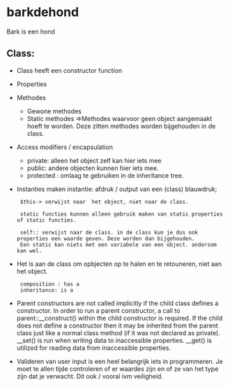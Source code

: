 # barkdehond
Bark is een hond

Class:
-----------------------------
- Class heeft een constructor function
- Properties
- Methodes
    * Gewone methodes
    * Static methodes   =>Methodes waarvoor geen object aangemaakt hoeft te worden. Deze zitten methodes worden bijgehouden in de class.
- Access modifiers / encapsulation
    * private: alleen het object zelf kan hier iets mee
    * public: andere objecten kunnen hier iets mee.
    * protected : omlaag te gebruiken in de inheritance tree.
- Instanties maken
    instantie: afdruk / output van een (class) blauwdruk;

       $this-> verwijst naar  het object, niet naar de class.

       static functies kunnen alleen gebruik maken van static properties of static functies.

       self:: verwijst naar de class. in de class kun je dus ook properties een waarde geven. Deze worden dan bijgehouden.
       Een static kan niets met een variabele van een object. andersom kan wel.

- Het is aan de class om opbjecten op te halen en te retouneren, niet aan het object.


       composition : has a
       inheritance: is a


- Parent constructors are not called implicitly if the child class defines a constructor.
    In order to run a parent constructor, a call to parent::__construct() within the child constructor is required.
    If the child does not define a constructor then it may be inherited from the parent class just
    like a normal class method (if it was not declared as private).
__set() is run when writing data to inaccessible properties.
__get() is utilized for reading data from inaccessible properties.

- Valideren van user input is een heel belangrijk iets in programmeren.
  Je moet te allen tijde controleren of er waardes zijn en of ze van het type zijn dat je verwacht.
  Dit ook / vooral ivm veiligheid.